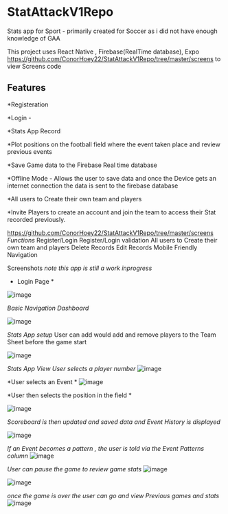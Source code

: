 # StatAttackV1Repo

Stats app for Sport - primarily created for Soccer as i did not have enough knowledge of GAA

This project uses React Native , Firebase(RealTime database), Expo  
https://github.com/ConorHoey22/StatAttackV1Repo/tree/master/screens to view Screens code

Features
------------------------------------------------------------
*Registeration 


*Login  - 


*Stats App Record 


*Plot positions on the football field where the event taken place and review previous events 


*Save Game data to the Firebase Real time database

*Offline Mode - Allows the user to save data and once the Device gets an internet connection the data is sent to the firebase database

*All users to Create their own team and players 

*Invite Players to create an account and join the team to access their Stat recorded previously.

https://github.com/ConorHoey22/StatAttackV1Repo/tree/master/screens
*Functions*
Register/Login
Register/Login validation
All users to Create their own team and players 
Delete Records
Edit Records
Mobile Friendly Navigation



Screenshots *note this app is still a work inprogress*

* Login Page *


![image](https://github.com/ConorHoey22/StatAttackV1Repo/assets/43609586/8ec9c1e7-7736-4e21-b069-d5d29fedb3cd)


*Basic Navigation Dashboard*

![image](https://github.com/ConorHoey22/StatAttackV1Repo/assets/43609586/35d56ba8-2a67-4343-8b2a-30844f2a4b15)


*Stats App setup*
User can add would add and remove players to the Team Sheet before the game start

![image](https://github.com/ConorHoey22/StatAttackV1Repo/assets/43609586/11fa4a1d-b05e-4a78-807f-9c8e6ba0cbac)


*Stats App View*
*User selects a player number*
![image](https://github.com/ConorHoey22/StatAttackV1Repo/assets/43609586/8bf4f552-4147-469b-aa1b-d2f5c94b9cd2)

*User selects an Event *
![image](https://github.com/ConorHoey22/StatAttackV1Repo/assets/43609586/873e4a0a-f9d2-4a37-b94b-e099297d4109)

*User then selects the position in the field *

![image](https://github.com/ConorHoey22/StatAttackV1Repo/assets/43609586/23b7a550-7c21-4085-b0bf-290c311bdb69)

*Scoreboard is then updated and saved data and Event History is displayed*

![image](https://github.com/ConorHoey22/StatAttackV1Repo/assets/43609586/fb9499c8-70a4-44d1-8085-3d373ce0b561)

*If an Event becomes a pattern , the user is told via the Event Patterns column*
![image](https://github.com/ConorHoey22/StatAttackV1Repo/assets/43609586/5d7587ad-820c-4842-94be-390391160966)


*User can pause the game to review game stats*
![image](https://github.com/ConorHoey22/StatAttackV1Repo/assets/43609586/968e804a-945f-4570-877c-569d9849d524)


![image](https://github.com/ConorHoey22/StatAttackV1Repo/assets/43609586/9eec5262-a52f-4d2f-a6cf-1969c0a5bebd)


*once the game is over the user can go and view Previous games and stats*
![image](https://github.com/ConorHoey22/StatAttackV1Repo/assets/43609586/91458531-c4f3-47f7-8858-a9de9d698a01)






